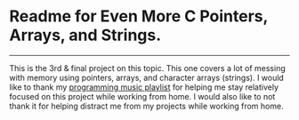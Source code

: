 # Readme for Even More C Pointers, Arrays, and Strings.

---
This is the 3rd & final project on this topic. This one covers a lot of messing with memory using pointers, arrays,
and character arrays (strings). I would like to thank my [programming music playlist](https://www.youtube.com/playlist?list=PLT3OMxC_4XmiPXQhDGDXLcpXbYJcI2d1Q)
for helping me stay relatively focused on this project while working from home. I would also like to not thank
it for helping distract me from my projects while working from home.